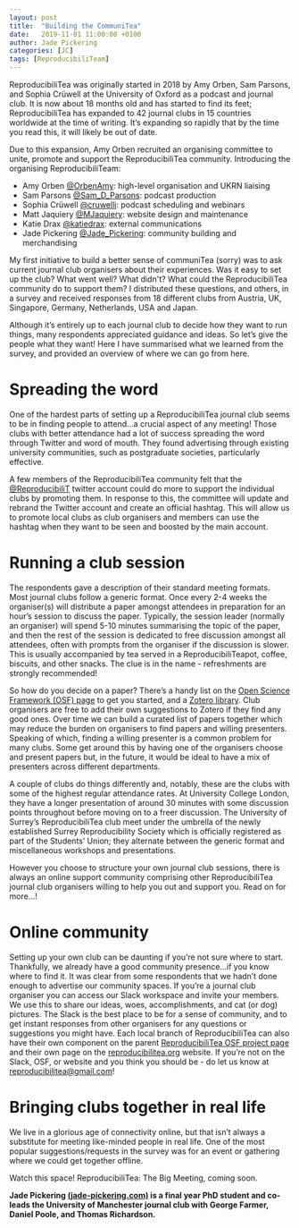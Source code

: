 ```yaml
---
layout: post
title:  "Building the CommuniTea"
date:   2019-11-01 11:00:00 +0100
author: Jade Pickering
categories: [JC]
tags: [ReproducibiliTeam]
---
```


ReproducibiliTea was originally started in 2018 by Amy Orben, Sam Parsons, and Sophia Crüwell at the University of Oxford as a podcast and journal club. It is now about 18 months old and has started to find its feet; ReproducibiliTea has expanded to 42 journal clubs in 15 countries worldwide at the time of writing. It’s expanding so rapidly that by the time you read this, it will likely be out of date.

Due to this expansion, Amy Orben recruited an organising committee to unite, promote and support the ReproducibiliTea community. Introducing the organising ReproducibiliTeam:

* Amy Orben [@OrbenAmy](https://twitter.com/OrbenAmy): high-level organisation and UKRN liaising
* Sam Parsons [@Sam_D_Parsons](https://twitter.com/Sam_D_Parsons): podcast production
* Sophia Crüwell [@cruwelli](https://twitter.com/cruwelli): podcast scheduling and webinars
* Matt Jaquiery [@MJaquiery](https://twitter.com/MJaquiery): website design and maintenance
* Katie Drax [@katiedrax](https://twitter.com/katiedrax): external communications
* Jade Pickering [@Jade_Pickering](https://twitter.com/Jade_Pickering): community building and merchandising

My first initiative to build a better sense of communiTea (sorry) was to ask current journal club organisers about their experiences. Was it easy to set up the club? What went well? What didn't? What could the ReproducibiliTea community do to support them? I distributed these questions, and others, in a survey and received responses from 18 different clubs from Austria, UK, Singapore, Germany, Netherlands, USA and Japan.

Although it’s entirely up to each journal club to decide how they want to run things, many respondents appreciated guidance and ideas. So let’s give the people what they want! Here I have summarised what we learned from the survey, and provided an overview of where we can go from here.


# Spreading the word

One of the hardest parts of setting up a ReproducibiliTea journal club seems to be in finding people to attend...a crucial aspect of any meeting! Those clubs with better attendance had a lot of success spreading the word through Twitter and word of mouth. They found advertising through existing university communities, such as postgraduate societies, particularly effective.

A few members of the ReproducibiliTea community felt that the [@ReproducibiliT](https://twitter.com/ReproducibiliT) twitter account could do more to support the individual clubs by promoting them. In response to this, the committee will update and rebrand the Twitter account and create an official  hashtag. This will allow us to promote local clubs as club organisers and members can use the hashtag when they want to be seen and boosted by the main account.


# Running a club session

The respondents gave a description of their standard meeting formats. Most journal clubs follow a generic format. Once every 2-4 weeks the organiser(s) will distribute a paper amongst attendees in preparation for an hour’s session to discuss the paper. Typically, the session leader (normally an organiser) will spend 5-10 minutes summarising the topic of the paper, and then the rest of the session is dedicated to free discussion amongst all attendees, often with prompts from the organiser if the discussion is slower. This is usually accompanied by tea served in a ReproducibiliTeapot, coffee, biscuits, and other snacks. The clue is in the name - refreshments are strongly recommended!

So how do you decide on a paper? There’s a handy list on the [Open Science Framework (OSF) page](https://osf.io/8r2jg/) to get you started, and a [Zotero library](https://www.zotero.org/groups/2354006/reproducibilitea/items/). Club organisers are free to add their own suggestions to Zotero if they find any good ones. Over time we can build a curated list of papers together which may reduce the burden on organisers to find papers and willing presenters. Speaking of which, finding a willing presenter is a common problem for many clubs. Some get around this by having one of the organisers choose and present papers but, in the future, it would be ideal to have a mix of presenters across different departments.

A couple of clubs do things differently and, notably, these are the clubs with some of the highest regular attendance rates. At University College London, they have a longer presentation of around 30 minutes with some discussion points throughout before moving on to a freer discussion. The University of Surrey’s ReproducibiliTea club meet under the umbrella of the newly established Surrey Reproducibility Society which is officially registered as part of the Students’ Union; they alternate between the generic format and miscellaneous workshops and presentations.

However you choose to structure your own journal club sessions, there is always an online support community comprising other ReproducibiliTea journal club organisers willing to help you out and support you. Read on for more…!


# Online community

Setting up your own club can be daunting if you’re not sure where to start. Thankfully, we already have a good community presence...if you know where to find it. It was clear from some respondents that we hadn’t done enough to advertise our community spaces. If you’re a journal club organiser you can access our Slack workspace and invite your members. We use this to share our ideas, woes, accomplishments, and cat (or dog) pictures. The Slack is the best place to be for a sense of community, and to get instant responses from other organisers for any questions or suggestions you might have. Each local branch of ReproducibiliTea can also have their own component on the parent [ReproducibiliTea OSF project page](https://osf.io/3qrj6/) and their own page on the [reproducibilitea.org](https://reproducibilitea.org/) website. If you’re not on the Slack, OSF, or website and you think you should be - do let us know at [reproducibilitea@gmail.com](reproducibilitea@gmail.com)!


# Bringing clubs together in real life

We live in a glorious age of connectivity online, but that isn’t always a substitute for meeting like-minded people in real life. One of the most popular suggestions/requests in the survey was for an event or gathering where we could get together offline.

Watch this space! ReproducibiliTea: The Big Meeting, coming soon.


**Jade Pickering [(jade-pickering.com)](https://www.jade-pickering.com/) is a final year PhD student and co-leads the University of Manchester journal club with George Farmer, Daniel Poole, and Thomas Richardson.**
